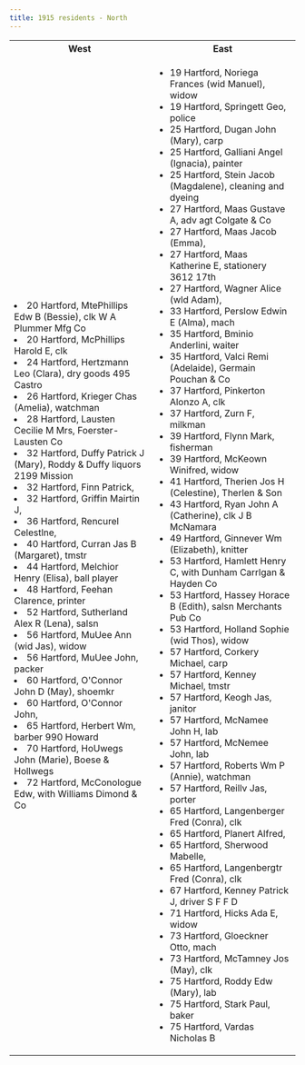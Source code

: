```yaml
---
title: 1915 residents - North
---
```


<table vertical-align="top">
<tr><th>West</th><th>East</th></tr>
<tr><td>


<li> 20 Hartford, MtePhillips Edw B (Bessie), clk W A Plummer Mfg Co</li> 
<li> 20 Hartford, McPhillips Harold E, clk</li> 
<li> 24 Hartford, Hertzmann Leo (Clara), dry goods 495 Castro</li> 
<li> 26 Hartford, Krieger Chas (Amelia), watchman</li> 
<li> 28 Hartford, Lausten Cecilie M Mrs, Foerster-Lausten Co</li> 
<li> 32 Hartford, Duffy Patrick J (Mary), Roddy & Duffy liquors 2199 Mission</li> 
<li> 32 Hartford, Finn Patrick, </li> 
<li> 32 Hartford, Griffin Mairtin J, </li> 
<li> 36 Hartford, Rencurel Celestlne, </li> 
<li> 40 Hartford, Curran Jas B (Margaret), tmstr</li> 
<li> 44 Hartford, Melchior Henry (Elisa), ball player</li> 
<li> 48 Hartford, Feehan Clarence, printer</li> 
<li> 52 Hartford, Sutherland Alex R (Lena), salsn</li> 
<li> 56 Hartford, MuUee Ann (wid Jas), widow</li> 
<li> 56 Hartford, MuUee John, packer</li> 
<li> 60 Hartford, O'Connor John D (May), shoemkr</li> 
<li> 60 Hartford, O'Connor John, </li> 
<li> 65 Hartford, Herbert Wm, barber 990 Howard</li> 
<li> 70 Hartford, HoUwegs John (Marie), Boese & Hollwegs</li> 
<li> 72 Hartford, McConologue Edw, with Williams Dimond & Co</li>
</ul>

</td>
<td>

<ul>
<li> 19 Hartford, Noriega Frances (wid Manuel), widow  </li> 
<li> 19 Hartford, Springett Geo, police</li> 
<li> 25 Hartford, Dugan John (Mary), carp</li> 
<li> 25 Hartford, Galliani Angel (Ignacia), painter</li> 
<li> 25 Hartford, Stein Jacob (Magdalene), cleaning and dyeing</li> 
<li> 27 Hartford, Maas Gustave A, adv agt Colgate & Co</li> 
<li> 27 Hartford, Maas Jacob (Emma), </li> 
<li> 27 Hartford, Maas Katherine E, stationery 3612 17th</li> 
<li> 27 Hartford, Wagner Alice (wld Adam), </li> 
<li> 33 Hartford, Perslow Edwin E (Alma), mach</li> 
<li> 35 Hartford, Bminio Anderlini, waiter</li> 
<li> 35 Hartford, Valci Remi (Adelaide), Germain Pouchan & Co</li> 
<li> 37 Hartford, Pinkerton Alonzo A, clk</li> 
<li> 37 Hartford, Zurn F, milkman</li> 
<li> 39 Hartford, Flynn Mark, fisherman</li> 
<li> 39 Hartford, McKeown Winifred, widow</li> 
<li> 41 Hartford, Therien Jos H (Celestine), Therlen & Son</li> 
<li> 43 Hartford, Ryan John A (Catherine), clk J B McNamara</li> 
<li> 49 Hartford, Ginnever Wm (Elizabeth), knitter</li> 
<li> 53 Hartford, Hamlett Henry C, with Dunham Carrlgan & Hayden Co</li> 
<li> 53 Hartford, Hassey Horace B (Edith), salsn Merchants Pub Co</li> 
<li> 53 Hartford, Holland Sophie (wid Thos), widow</li> 
<li> 57 Hartford, Corkery Michael, carp</li> 
<li> 57 Hartford, Kenney Michael, tmstr</li> 
<li> 57 Hartford, Keogh Jas, janitor</li> 
<li> 57 Hartford, McNamee John H, lab</li> 
<li> 57 Hartford, McNemee John, lab</li> 
<li> 57 Hartford, Roberts Wm P (Annie), watchman</li> 
<li> 57 Hartford, Reillv Jas, porter</li> 
<li> 65 Hartford, Langenberger Fred (Conra), clk</li> 
<li> 65 Hartford, Planert Alfred, </li> 
<li> 65 Hartford, Sherwood Mabelle, </li> 
<li> 65 Hartford, Langenbergtr Fred (Conra), clk</li> 
<li> 67 Hartford, Kenney Patrick J, driver S F F D</li> 
<li> 71 Hartford, Hicks Ada E, widow</li> 
<li> 73 Hartford, Gloeckner Otto, mach</li> 
<li> 73 Hartford, McTamney Jos (May), clk</li> 
<li> 75 Hartford, Roddy Edw (Mary), lab</li> 
<li> 75 Hartford, Stark Paul, baker</li> 
<li> 75 Hartford, Vardas Nicholas B</li> 
</ul>

</td>
</tr>
</table>




